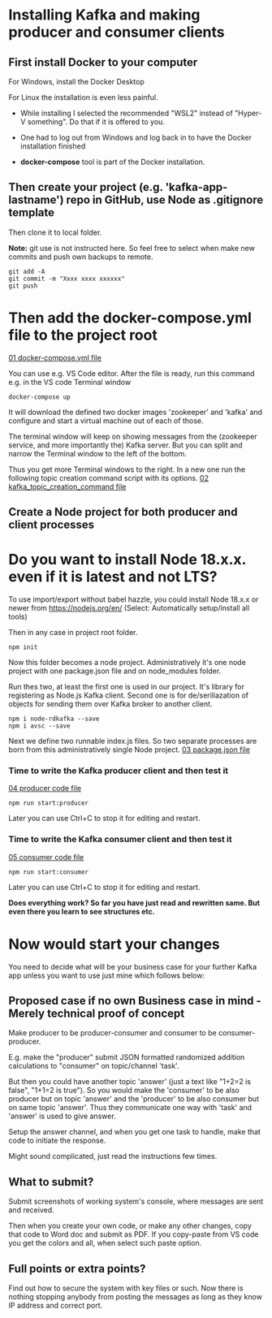 # Installing Kafka and making producer and consumer clients

## First install Docker to your computer

For Windows, install the Docker Desktop 

For Linux the installation is even less painful.

* While installing I selected the recommended "WSL2" instead of "Hyper-V something". Do that if it is offered to you.

* One had to log out from Windows and log back in to have the Docker installation finished

* **docker-compose** tool is part of the Docker installation.

## Then create your project (e.g. 'kafka-app-lastname') repo in GitHub, use Node as .gitignore template

Then clone it to local folder.

**Note:** git use is not instructed here. So feel free to select when make new commits and push own backups to remote.
```
git add -A
git commit -m "Xxxx xxxx xxxxxx"
git push
```

# Then add the docker-compose.yml file to the project root

[01 docker-compose.yml file](screenshots/01_docker-compose-yml.png)

You can use e.g. VS Code editor. After the file is ready, run this command e.g. in the VS code Terminal window

```
docker-compose up
```

It will download the defined two docker images 'zookeeper' and 'kafka' and configure and start a virtual machine out of each of those.

The terminal window will keep on showing messages from the (zookeeper service, and more importantly the) Kafka server. But you can split and narrow the Terminal window to the left of the bottom. 

Thus you get more Terminal windows to the right. In a new one run the following topic creation command script with its options.
[02 kafka_topic_creation_command file](screenshots/02_kafka_topic_creation_command.png)

## Create a Node project for both producer and client processes

# Do you want to install Node 18.x.x. even if it is latest and not LTS?
To use import/export without babel hazzle, you could install Node 18.x.x or newer from https://nodejs.org/en/ 
(Select: Automatically setup/install all tools)  

Then in any case in project root folder.
```
npm init
```

Now this folder becomes a node project. Administratively it's one node project with one package.json file and on node_modules folder. 

Run thes two, at least the first one is used in our project. It's library for registering as Node.js Kafka client. Second one is for de/seriliazation of objects for sending them over Kafka broker to another client.
```
npm i node-rdkafka --save
npm i avsc --save
```
Next we define two runnable index.js files. So two separate processes are born from this administratively single Node project.
[03 package.json file](screenshots/03_package_json_scripts_added.png)

### Time to write the Kafka producer client and then test it
[04 producer code file](screenshots/04_producer_code.png)

```
npm run start:producer
```
Later you can use Ctrl+C to stop it for editing and restart.

### Time to write the Kafka consumer client and then test it
[05 consumer code file](screenshots/05_consumer_code.png)

```
npm run start:consumer
```
Later you can use Ctrl+C to stop it for editing and restart.

**Does everything work? So far you have just read and rewritten same. But even there you learn to see structures etc.**

# Now would start your changes

You need to decide what will be your business case for your further Kafka app unless you want to use just mine which follows below:

## Proposed case if no own Business case in mind - Merely technical proof of concept
Make producer to be producer-consumer and consumer to be consumer-producer.

E.g. make the "producer" submit JSON formatted randomized addition calculations to "consumer" on topic/channel 'task'.

But then you could have another topic 'answer' (just a text like "1+2=2 is false", "1+1=2 is true"). So you would make the 'consumer' to be also producer but on topic 'answer' and the 'producer' to be also consumer but on same topic 'answer'. Thus they communicate one way with 'task' and 'answer' is used to give answer.

Setup the answer channel, and when you get one task to handle, make that code to initiate the response.

Might sound complicated, just read the instructions few times.

## What to submit?

Submit screenshots of working system's console, where messages are sent and received.

Then when you create your own code, or make any other changes, copy that code to Word doc and submit as PDF. If you copy-paste from VS code you get the colors and all, when select such paste option.

## Full points or extra points?

Find out how to secure the system with key files or such. Now there is nothing stopping anybody from posting the messages as long as they know IP address and correct port.

